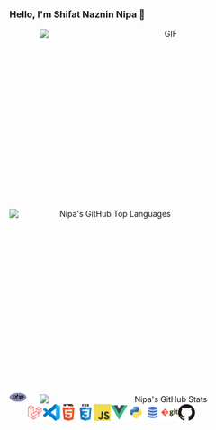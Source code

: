 ### Hello, I'm Shifat Naznin Nipa  👋
<div>
<a href="https://github.com/ShifatNaznin">
<p align="center">
<img align="right" alt="GIF" src="https://github.com/arsentieva/arsentieva/blob/main/code.gif?raw=true" width="450" height="320" />

<img align="left" alt="Nipa's GitHub Top Languages" src="https://github-readme-stats.vercel.app/api/top-langs/?username=ShifatNaznin&theme=merko&langs_count=7" width="360" height="320" />
</p>
<br />


<!-- <img align="right" alt="Nipa's GitHub Stats" src="https://github-readme-stats.vercel.app/api?username=ShifatNaznin&show_icons=true&hide_border=true&count_private=true" /> -->

</div>
<br />
<br />
<div> 
<p align="center">
<!-- ### Languages and Tools: -->
<!-- <img align="right" alt="Nipa's GitHub Stats" src="https://github-readme-stats.vercel.app/api?username=ShifatNaznin&show_icons=true&hide_border=true&theme=onedark&include_all_commits=true&count_private=true" /> -->
 
 <img align="right" alt="Nipa's GitHub Stats" src="https://github-readme-stats.vercel.app/api?username=ShifatNaznin&show_icons=true&hide_border=true&theme=merko&include_all_commits=true&count_private=true" width="450" style="margin: 10px 0px 0px 0px;"/>

<img align="left" alt="PHP" width="30px" src="https://raw.githubusercontent.com/github/explore/80688e429a7d4ef2fca1e82350fe8e3517d3494d/topics/php/php.png"/>
<img align="left" alt="Laravel" width="30px" src="https://raw.githubusercontent.com/github/explore/80688e429a7d4ef2fca1e82350fe8e3517d3494d/topics/laravel/laravel.png"/>
<img align="left" alt="Visual Studio Code" width="30px" src="https://raw.githubusercontent.com/github/explore/80688e429a7d4ef2fca1e82350fe8e3517d3494d/topics/visual-studio-code/visual-studio-code.png" />
<img align="left" alt="HTML5" width="30px" src="https://raw.githubusercontent.com/github/explore/80688e429a7d4ef2fca1e82350fe8e3517d3494d/topics/html/html.png" />
<img align="left" alt="CSS3" width="30px" src="https://raw.githubusercontent.com/github/explore/80688e429a7d4ef2fca1e82350fe8e3517d3494d/topics/css/css.png" />
<!-- <img align="left" alt="CSharp" width="30px" src="https://raw.githubusercontent.com/github/explore/80688e429a7d4ef2fca1e82350fe8e3517d3494d/topics/csharp/csharp.png" /> -->
<img align="left" alt="JavaScript" width="30px" src="https://raw.githubusercontent.com/github/explore/80688e429a7d4ef2fca1e82350fe8e3517d3494d/topics/javascript/javascript.png" />
<img align="left" alt="Vue" width="30px" src="https://raw.githubusercontent.com/github/explore/80688e429a7d4ef2fca1e82350fe8e3517d3494d/topics/vue/vue.png" />
<img align="left" alt="python" width="30px" src="https://raw.githubusercontent.com/github/explore/80688e429a7d4ef2fca1e82350fe8e3517d3494d/topics/python/python.png" />
<img align="left" alt="SQL" width="30px" src="https://raw.githubusercontent.com/github/explore/80688e429a7d4ef2fca1e82350fe8e3517d3494d/topics/sql/sql.png" />
<img align="left" alt="Git" width="30px" src="https://raw.githubusercontent.com/github/explore/80688e429a7d4ef2fca1e82350fe8e3517d3494d/topics/git/git.png" />
<img align="left" alt="GitHub" width="30px" src="https://raw.githubusercontent.com/github/explore/78df643247d429f6cc873026c0622819ad797942/topics/github/github.png" />
</p>
 </div>
<br />
<br />
